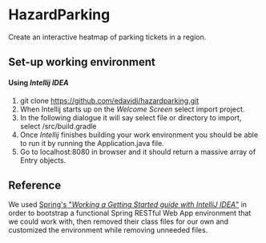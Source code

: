 # HazardParking
Create an interactive heatmap of parking tickets in a region.

## Set-up working environment
#### Using *Intellij IDEA*
1. git clone https://github.com/edavidj/hazardparking.git
2. When Intellij starts up on the *Welcome Screen* select import project.
3. In the following dialogue it will say select file or directory to import, select /src/build.gradle
4. Once *Intellij* finishes building your work environment you should be able to run it by running the Application.java file.
5. Go to localhost:8080 in browser and it should return a massive array of Entry objects.

## Reference
We used
[Spring's "*Working a Getting Started guide with IntelliJ IDEA*"](https://spring.io/guides/gs/intellij-idea/) in order to bootstrap a functional Spring RESTful Web App environment that we could work with, then removed their class files for our own and customized the environment while removing unneeded files.
